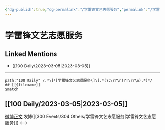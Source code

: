 ```yaml
---
{"dg-publish":true,"dg-permalink":"/学雷锋文艺志愿服务","permalink":"/学雷锋文艺志愿服务/","created":"2023-03-06T14:48:29.951+08:00","updated":"2023-04-10T17:04:00.459+08:00"}
---
```


# 学雷锋文艺志愿服务

## Linked Mentions
- [[100 Daily/2023-03-05\|2023-03-05]]


---

```expander
path:"100 Daily" /.*\[\[学雷锋文艺志愿服务\]\].*(?:\r?\n(?!\r?\n).*)*/
## [[$filename]]
$match
```
## [[100 Daily/2023-03-05\|2023-03-05]]
[微博正文](https://weibo.com/1736988591/4875928192420613) 发博([[300 Events/304 Others/学雷锋文艺志愿服务\|学雷锋文艺志愿服务]])
<-->